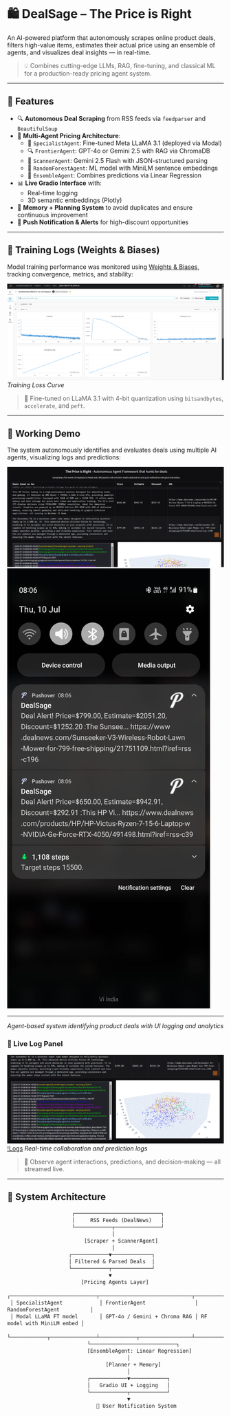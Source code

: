 # 🛍️ DealSage – The Price is Right

An AI-powered platform that autonomously scrapes online product deals, filters high-value items, estimates their actual price using an ensemble of agents, and visualizes deal insights — in real-time.

> 💡 Combines cutting-edge LLMs, RAG, fine-tuning, and classical ML for a production-ready pricing agent system.

---

## 🚀 Features

- 🔍 **Autonomous Deal Scraping** from RSS feeds via `feedparser` and `BeautifulSoup`
- 🤖 **Multi-Agent Pricing Architecture**:
  - 🧠 `SpecialistAgent`: Fine-tuned Meta LLaMA 3.1 (deployed via Modal)
  - 🔍 `FrontierAgent`: GPT-4o or Gemini 2.5 with RAG via ChromaDB
  - 📄 `ScannerAgent`: Gemini 2.5 Flash with JSON-structured parsing
  - 🌲 `RandomForestAgent`: ML model with MiniLM sentence embeddings
  - 🧮 `EnsembleAgent`: Combines predictions via Linear Regression
- 📊 **Live Gradio Interface** with:
  - Real-time logging
  - 3D semantic embeddings (Plotly)
- 🧠 **Memory + Planning System** to avoid duplicates and ensure continuous improvement
- 📡 **Push Notification & Alerts** for high-discount opportunities

---

## 🧪 Training Logs (Weights & Biases)

Model training performance was monitored using [Weights & Biases](https://wandb.ai), tracking convergence, metrics, and stability:

![Training Loss Curve](https://github.com/hardik817/DealSage/blob/main/assets/image.png)
*Training Loss Curve*


> 📌 Fine-tuned on LLaMA 3.1 with 4-bit quantization using `bitsandbytes`, `accelerate`, and `peft`.

---

## 🧪 Working Demo

The system autonomously identifies and evaluates deals using multiple AI agents, visualizing logs and predictions:

![Working Demo Screenshot](https://github.com/hardik817/DealSage/blob/main/assets/Screenshot%202025-07-10%20083419.png)
![Notifications](https://github.com/hardik817/DealSage/blob/main/assets/WhatsApp%20Image%202025-07-10%20at%2009.21.35_89d74b06.jpg)

---
*Agent-based system identifying product deals with UI logging and analytics*

### 🔁 Live Log Panel

![Live Logs](https://github.com/hardik817/DealSage/blob/main/assets/Screenshot%202025-07-10%20083532.png)
[!Logs](https://github.com/hardik817/DealSage/blob/main/assets/Screenshot%202025-07-10%20083547.png)
*Real-time collaboration and prediction logs*

> 🧠 Observe agent interactions, predictions, and decision-making — all streamed live.

---

## 🧩 System Architecture

```text
                     ┌────────────────────────────┐
                     │     RSS Feeds (DealNews)   │
                     └────────────┬───────────────┘
                                  │
                         [Scraper + ScannerAgent]
                                  │
                    ┌────────────▼─────────────┐
                    │ Filtered & Parsed Deals  │
                    └────────────┬─────────────┘
                                 ▼
                        [Pricing Agents Layer]
 ┌────────────────────────────┬──────────────────────────────┬────────────────────────────┐
 │ SpecialistAgent            │ FrontierAgent                │ RandomForestAgent          │
 │ Modal LLaMA FT model       │ GPT-4o / Gemini + Chroma RAG │ RF model with MiniLM embed │
 └────────────┬───────────────┴────────────┬─────────────────┴────────────┬──────────────┘
                          └────────────────────────────┐
                          [EnsembleAgent: Linear Regression]
                                       │
                                [Planner + Memory]
                                       │
                          ┌────────────▼────────────┐
                          │   Gradio UI + Logging   │
                          └────────────┬────────────┘
                                       ▼
                             📡 User Notification System
